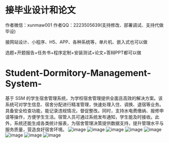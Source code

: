 # 接毕业设计和论文
作者微信：xunmaw001  作者QQ：2223505639(支持修改、部署调试、支持代做毕设)

接网站设计、小程序、H5、APP、各种系统等，单片机、嵌入式也可以做

选题+开题报告+任务书+程序定制+安装测试+论文+答辩PPT都可以做
# Student-Dormitory-Management-System-
基于 SSM 的学生宿舍管理系统，为学校宿舍管理提供全面且高效的解决方案。该系统可对学生信息、宿舍分配进行精准管理，快速处理入住、调换、退宿等业务。具备安全检查功能，能记录违规情况，督促整改。同时，支持水电费缴纳、报修申请等操作，方便学生生活。宿管人员可通过系统发布通知，学生能及时接收。此外，系统还能生成各类统计报表，为宿舍管理决策提供数据支持，提升管理水平与服务质量，营造良好宿舍环境。 
![image](https://github.com/user-attachments/assets/ea7b4854-2e28-4120-bb70-30c7af742b86)
![image](https://github.com/user-attachments/assets/a19cc3bd-806f-4cdd-aecf-a4d4bd68eef4)
![image](https://github.com/user-attachments/assets/bac32af1-e1af-4abc-835b-dbbd42c8ec7a)
![image](https://github.com/user-attachments/assets/ad1e0931-bfc6-44aa-8d1c-ca4a4add3cdd)
![image](https://github.com/user-attachments/assets/1a2d9fc7-503c-4e0e-9894-97b23ba444f0)
![image](https://github.com/user-attachments/assets/3896e950-559f-4881-801c-0c2a5d064dd7)
![image](https://github.com/user-attachments/assets/9c3ca6d5-0d08-4524-b3e2-d99ae2677df0)
![image](https://github.com/user-attachments/assets/5c3abfa7-4060-4c11-8596-6a7a26f7f49f)
